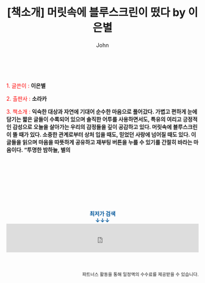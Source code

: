 ﻿---
layout: post
title:  "[책소개] 머릿속에 블루스크린이 떴다 by 이은별"
author: John
categories: [ 도서 ]
tags: [ 머릿속에 블루스크린이 떴다 ]
image: https://search1.kakaocdn.net/thumb/R120x174.q85/?fname=http%3A%2F%2Ft1.daumcdn.net%2Flbook%2Fimage%2F6169736%3Ftimestamp%3D20221108003603 
description: "[책소개] 머릿속에 블루스크린이 떴다 by 이은별"
toc: true
toc_sticky: true
---

<br>
<p>
<font color='#ff0000'>1. 글쓴이 : </font><b>이은별</b>
<p>
<font color='#ff0000'>2. 출판사 : </font><b>소라카</b>
<p>
<font color='#ff0000'>3. 책소개 : </font><b>익숙한 대상과 자연에 기대어 순수한 마음으로 풀어갔다.  가볍고 편하게 눈에 담기는 짧은 글들이 수록되어 있으며 솔직한 어투를 사용하면서도, 특유의 여리고 긍정적인 감성으로 오늘을 살아가는 우리의 감정들을 깊이 공감하고 있다.  머릿속에 블루스크린이 뜰 때가 있다. 소중한 관계로부터 상처 입을 때도, 믿었던 사랑에 넘어질 때도 있다. 이 글들을 읽으며 마음을 따뜻하게 공유하고 재부팅 버튼을 누를 수 있기를 간절히 바라는 마음이다.  “투명한 밤하늘, 별의</b>
<p>
    
<br><br><br><br><br><br><br>
<center><b><font color='#01579B' size='medium'>최저가 검색<br>
↓↓↓</font></b></center>
<center><iframe src="https://coupa.ng/b1Tbjx" width="100%" height="75" frameborder="0" scrolling="no" referrerpolicy="unsafe-url"></iframe></center>
<br><br>
<p>
<small>
    <div align="right">파트너스 활동을 통해 일정액의 수수료를 제공받을 수 있습니다.</div>
</small>
</p>
